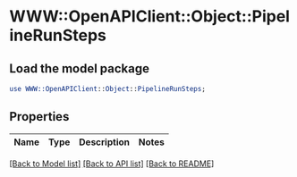 # WWW::OpenAPIClient::Object::PipelineRunSteps

## Load the model package
```perl
use WWW::OpenAPIClient::Object::PipelineRunSteps;
```

## Properties
Name | Type | Description | Notes
------------ | ------------- | ------------- | -------------

[[Back to Model list]](../README.md#documentation-for-models) [[Back to API list]](../README.md#documentation-for-api-endpoints) [[Back to README]](../README.md)



